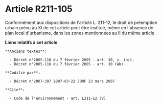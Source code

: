 # Article R211-105

Conformément aux dispositions de l'article L. 211-12, le droit de préemption urbain prévu au XI de cet article peut être
institué, même en l'absence de plan local d'urbanisme, dans les zones mentionnées au II du même article.

**Liens relatifs à cet article**

	**Anciens textes**:

	  - Décret n°2005-116 du 7 février 2005 - art. 10, v. init.
	  - Décret n°2005-116 du 7 février 2005 - art. 10 (Ab)

	**Codifié par**:

	  - Décret n°2007-397 2007-03-22 JORF 23 mars 2007

	**Cite**:

	  - Code de l'environnement - art. L211-12 (V)
